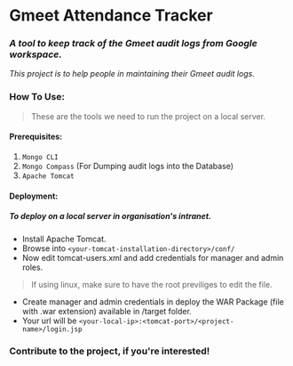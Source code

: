 # Gmeet Attendance Tracker 
### _A tool to keep track of the Gmeet audit logs from Google workspace._
_This project is to help people in maintaining their Gmeet audit logs._


### How To Use:

> These are the tools we need to run the project on a local server.
#### Prerequisites:
1. `Mongo CLI`
2. `Mongo Compass` (For Dumping audit logs into the Database)
3. `Apache Tomcat`

#### Deployment:
##### To deploy on a local server in organisation's intranet.
- Install Apache Tomcat.
- Browse into ```<your-tomcat-installation-directory>/conf/```
- Now edit tomcat-users.xml and add credentials for manager and admin roles. 
> If using linux, make sure to have the root previliges to edit the file.
- Create manager and admin credentials in deploy the WAR Package (file with .war extension) available in /target folder.
- Your url will be ```<your-local-ip>:<tomcat-port>/<project-name>/login.jsp```

### Contribute to the project, if you're interested!
